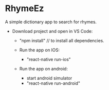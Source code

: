 # RhymeEz
A simple dictionary app to search for rhymes.

* Download project and open in VS Code:
  - "npm install"   // to install all dependencies.
  
  * Run the app on IOS:
    - "react-native run-ios"
  
  * Run the app on android:
    - start android simulator
    - "react-native run-android"
  
